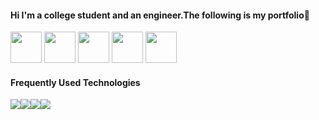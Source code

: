 ####  Hi I'm a college student and an engineer.The following is my portfolio🐧
<a href="https://kaitokosuge.github.io/Space/"><img style="width:50px" src="https://kaitokosuge.github.io/Space/img/pen.png"/></a>
<a href="https://maze-p-quiz-272cda03fda0.herokuapp.com/"><img style="width:50px" src="https://maze-p-quiz-272cda03fda0.herokuapp.com/maze_logo.png"/></a>
<a href="https://kaitokosuge.github.io/Space/"><img style="width:50px" src="https://kaitokosuge.github.io/Space/img/tony.png"/></a>
<a href="https://kaitokosuge.github.io/Space/"><img style="width:50px" src="https://kaitokosuge.github.io/Space/img/tonp.png"/></a>
<a href="https://kaitokosuge.github.io/Space/"><img style="width:50px" src="https://kaitokosuge.github.io/Space/img/tonr.png"/></a>
#### Frequently Used Technologies
<img src="https://skillicons.dev/icons?i=typescript"/><img src="https://skillicons.dev/icons?i=react"/><img src="https://skillicons.dev/icons?i=tailwindcss"/><img src="https://skillicons.dev/icons?i=remix"/>

